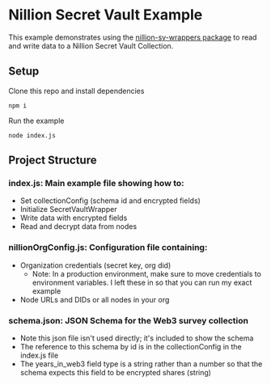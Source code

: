 # Nillion Secret Vault Example

This example demonstrates using the [nillion-sv-wrappers package](https://github.com/oceans404/nillion-sv-wrappers) to read and write data to a Nillion Secret Vault Collection.

## Setup

Clone this repo and install dependencies

```
npm i
```

Run the example

```
node index.js
```

## Project Structure

### index.js: Main example file showing how to:

- Set collectionConfig (schema id and encrypted fields)
- Initialize SecretVaultWrapper
- Write data with encrypted fields
- Read and decrypt data from nodes

### nillionOrgConfig.js: Configuration file containing:

- Organization credentials (secret key, org did)
  - Note: In a production environment, make sure to move credentials to environment variables. I left these in so that you can run my exact example
- Node URLs and DIDs or all nodes in your org

### schema.json: JSON Schema for the Web3 survey collection

- Note this json file isn't used directly; it's included to show the schema
- The reference to this schema by id is in the collectionConfig in the index.js file
- The years_in_web3 field type is a string rather than a number so that the schema expects this field to be encrypted shares (string)
